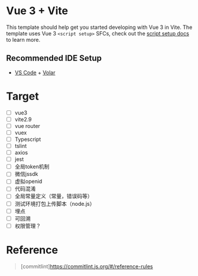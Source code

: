 # Vue 3 + Vite

This template should help get you started developing with Vue 3 in Vite. The template uses Vue 3 `<script setup>` SFCs, check out the [script setup docs](https://v3.vuejs.org/api/sfc-script-setup.html#sfc-script-setup) to learn more.

## Recommended IDE Setup

- [VS Code](https://code.visualstudio.com/) + [Volar](https://marketplace.visualstudio.com/items?itemName=Vue.volar)

# Target
- [ ] vue3
- [ ] vite2.9
- [ ] vue router
- [ ] vuex
- [ ] Typescript
- [ ] tslint
- [ ] axios
- [ ] jest
- [ ] 全局token机制
- [ ] 微信jssdk
- [ ] 虚拟openid
- [ ] 代码混淆
- [ ] 全局常量定义（常量，错误码等）
- [ ] 测试环境打包上传脚本（node.js）
- [ ] 埋点
- [ ] 可回溯
- [ ] 权限管理？

# Reference

> [commitlint]https://commitlint.js.org/#/reference-rules
> 